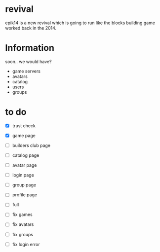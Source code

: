 # revival
epik14 is a new revival which is going to run like the blocks building game worked back in the 2014.
# Information
soon..
we would have?
- game servers
- avatars
- catalog
- users
- groups
# to do
- [x] trust check
- [x] game page
- [ ] builders club page
- [ ] catalog page
- [ ] avatar page
- [ ] login page
- [ ] group page
- [ ] profile page
- [ ] full
- [ ] fix games
- [ ] fix avatars
- [ ] fix groups
- [ ] fix login error

